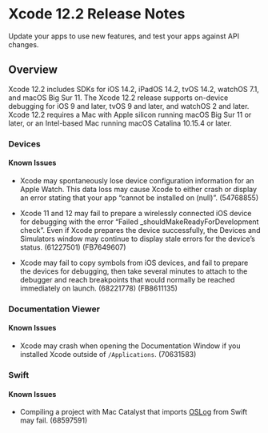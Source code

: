 # Xcode 12.2 Release Notes

Update your apps to use new features, and test your apps against API changes.

## Overview

Xcode 12.2 includes SDKs for iOS 14.2, iPadOS 14.2, tvOS 14.2, watchOS 7.1, and macOS Big Sur 11. The Xcode 12.2 release supports on-device debugging for iOS 9 and later, tvOS 9 and later, and watchOS 2 and later. Xcode 12.2 requires a Mac with Apple silicon running macOS Big Sur 11 or later, or an Intel-based Mac running macOS Catalina 10.15.4 or later.

### Devices

#### Known Issues

*   Xcode may spontaneously lose device configuration information for an Apple Watch. This data loss may cause Xcode to either crash or display an error stating that your app “cannot be installed on (null)”. (54768855)

*   Xcode 11 and 12 may fail to prepare a wirelessly connected iOS device for debugging with the error “Failed _shouldMakeReadyForDevelopment check”. Even if Xcode prepares the device successfully, the Devices and Simulators window may continue to display stale errors for the device’s status. (61227501) (FB7649607)

*   Xcode may fail to copy symbols from iOS devices, and fail to prepare the devices for debugging, then take several minutes to attach to the debugger and reach breakpoints that would normally be reached immediately on launch. (68221778) (FB8611135)

### Documentation Viewer

#### Known Issues

*   Xcode may crash when opening the Documentation Window if you installed Xcode outside of `/Applications`. (70631583)

### Swift

#### Known Issues

*   Compiling a project with Mac Catalyst that imports [OSLog](https://developer.apple.com/documentation/oslog) from Swift may fail. (68597591)
